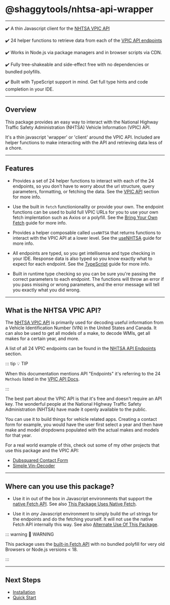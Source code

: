 # @shaggytools/nhtsa-api-wrapper

---

✔️ A thin Javascript client for the [NHTSA VPIC API](https://vpic.nhtsa.dot.gov/api/)

✔️ 24 helper functions to retrieve data from each of the [VPIC API endpoints](../api/index#vpic-api-endpoints)

✔️ Works in Node.js via package managers and in browser scripts via CDN.

✔️ Fully tree-shakeable and side-effect free with no dependencies or bundled polyfills.

✔️ Built with TypeScript support in mind. Get full type hints and code
completion in your IDE.

---

## Overview

This package provides an easy way to interact with the National Highway Traffic Safety
Administration (NHTSA) Vehicle Information (VPIC) API.

It's a thin javascript 'wrapper' or 'client' around the VPIC API. Included are helper functions to
make interacting with the API and retrieving data less of a chore.

---

## Features

- Provides a set of 24 helper functions to interact with each of the 24 endpoints, so you
  don't have to worry about the url structure, query parameters, formatting, or fetching the data.
  See the [VPIC API](/api/) section for more info.

- Use the built in `fetch` functionionality or provide your own. The endpoint functions can be used
  to build full VPIC URLs for you to use your own fetch implentation such as Axios or a polyfill.
  See the [Bring Your Own Fetch](/guide/bring-your-own-fetch) guide for more info.

- Provides a helper composable called `useNHTSA` that returns functions to interact with the VPIC
  API at a lower level. See the [useNHTSA](/utils/use-nhtsa) guide for more info.

- All endpoints are typed, so you get intellisense and type checking in your IDE. Response data is
  also typed so you know exactly what to expect for each endpoint. See the
  [TypeScript](/guide/typescript) guide for more info.

- Built in runtime type checking so you can be sure you're passing the correct parameters to each
  endpoint. The functions will throw an error if you pass missing or wrong parameters, and the error
  message will tell you exactly what you did wrong.

---

## What is the NHTSA VPIC API?

The [NHTSA VPIC API](https://vpic.nhtsa.dot.gov/api/) is primarily used for decoding useful
information from a Vehicle Identification Number (VIN) in the United States and Canada.
It can also be used to get all models of a make, to decode WMIs, get all makes for a certain year,
and more.

A list of all 24 VPIC endpoints can be found in the
[NHTSA API Endpoints](../api/index#vpic-api-endpoints) section.

::: tip :bulb: TIP

When this documentation mentions API "Endpoints" it's referring to the 24 `Methods` listed in
the [VPIC API Docs](https://vpic.nhtsa.dot.gov/api/).

:::

The best part about the VPIC API is that it's free and doesn't require an API key. The
wonderful people at the National Highway Traffic Safety Administration (NHTSA) have made it
openly available to the public.

You can use it to build things for vehicle related apps. Creating a contact form for example, you
would have the user first select a year and then have make and model dropdowns populated with the
actual makes and models for that year.

For a real world example of this, check out some of my other projects that use this package and the
VPIC API:

- [Dubsquared Contact Form](https://dubsquared.com/contact#contact-form)
- [Simple Vin-Decoder](https://shaggytech.com/vin-decoder)

---

## Where can you use this package?

- Use it in out of the box in Javascript environments that support the
  [native Fetch API](https://developer.mozilla.org/en-US/docs/Web/API/Fetch_API).
  See also
  [This Package Uses Native Fetch](../guide/native-fetch#this-package-uses-native-fetch).

- Use it in _any_ Javascript environment to simply build the url strings for the endpoints
  and do the fetching yourself. It will not use the native Fetch API internally this way.
  See also
  [Alternate Use Of This Package](../guide/bring-your-own-fetch#alternate-use-of-this-package).

::: warning 🔞 WARNING

This package uses the
[built-in Fetch API](https://developer.mozilla.org/en-US/docs/Web/API/Fetch_API) with no bundled
polyfill for very old Browsers or Node.js versions < 18.

:::

---

## Next Steps

- [Installation](../guide/install)
- [Quick Start](../guide/getting-started)

